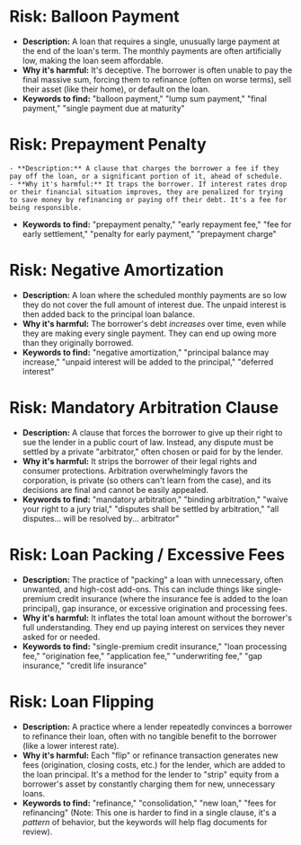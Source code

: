 # Risk: Balloon Payment
- **Description:** A loan that requires a single, unusually large payment at the end of the loan's term. The monthly payments are often artificially low, making the loan seem affordable.
- **Why it's harmful:** It's deceptive. The borrower is often unable to pay the final massive sum, forcing them to refinance (often on worse terms), sell their asset (like their home), or default on the loan.
- **Keywords to find:** "balloon payment," "lump sum payment," "final payment," "single payment due at maturity"

# Risk: Prepayment Penalty
    - **Description:** A clause that charges the borrower a fee if they pay off the loan, or a significant portion of it, ahead of schedule.
    - **Why it's harmful:** It traps the borrower. If interest rates drop or their financial situation improves, they are penalized for trying to save money by refinancing or paying off their debt. It's a fee for being responsible.
- **Keywords to find:** "prepayment penalty," "early repayment fee," "fee for early settlement," "penalty for early payment," "prepayment charge"

# Risk: Negative Amortization
- **Description:** A loan where the scheduled monthly payments are so low they do not cover the full amount of interest due. The unpaid interest is then added back to the principal loan balance.
- **Why it's harmful:** The borrower's debt *increases* over time, even while they are making every single payment. They can end up owing more than they originally borrowed.
- **Keywords to find:** "negative amortization," "principal balance may increase," "unpaid interest will be added to the principal," "deferred interest"

# Risk: Mandatory Arbitration Clause
- **Description:** A clause that forces the borrower to give up their right to sue the lender in a public court of law. Instead, any dispute must be settled by a private "arbitrator," often chosen or paid for by the lender.
- **Why it's harmful:** It strips the borrower of their legal rights and consumer protections. Arbitration overwhelmingly favors the corporation, is private (so others can't learn from the case), and its decisions are final and cannot be easily appealed.
- **Keywords to find:** "mandatory arbitration," "binding arbitration," "waive your right to a jury trial," "disputes shall be settled by arbitration," "all disputes... will be resolved by... arbitrator"

# Risk: Loan Packing / Excessive Fees
- **Description:** The practice of "packing" a loan with unnecessary, often unwanted, and high-cost add-ons. This can include things like single-premium credit insurance (where the insurance fee is added to the loan principal), gap insurance, or excessive origination and processing fees.
- **Why it's harmful:** It inflates the total loan amount without the borrower's full understanding. They end up paying interest on services they never asked for or needed.
- **Keywords to find:** "single-premium credit insurance," "loan processing fee," "origination fee," "application fee," "underwriting fee," "gap insurance," "credit life insurance"

# Risk: Loan Flipping
- **Description:** A practice where a lender repeatedly convinces a borrower to refinance their loan, often with no tangible benefit to the borrower (like a lower interest rate).
- **Why it's harmful:** Each "flip" or refinance transaction generates new fees (origination, closing costs, etc.) for the lender, which are added to the loan principal. It's a method for the lender to "strip" equity from a borrower's asset by constantly charging them for new, unnecessary loans.
- **Keywords to find:** "refinance," "consolidation," "new loan," "fees for refinancing" (Note: This one is harder to find in a single clause, it's a *pattern* of behavior, but the keywords will help flag documents for review).